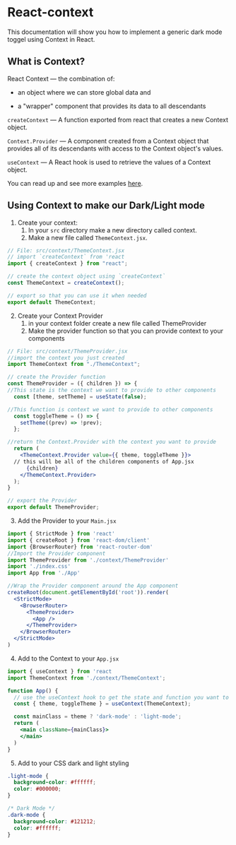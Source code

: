 # React-context

This documentation will show you how to implement a generic dark mode toggel using Context in React. 

## What is Context?

React Context — the combination of:

- an object where we can store global data and

- a "wrapper" component that provides its data to all descendants

`createContext` — A function exported from react that creates a new Context object.

`Context.Provider` — A component created from a Context object that provides all of its descendants with access to the Context object's values.

`useContext` — A React hook is used to retrieve the values of a Context object.

You can read up and see more examples [here](https://marcylabschool.gitbook.io/marcy-lab-school-docs/mod-7-react/5-react-context).

## Using Context to make our Dark/Light mode

1. Create your context:
   1. In your `src` directory make a new directory called context.
   2. Make a new file called `ThemeContext.jsx`. 

```jsx
// File: src/context/ThemeContext.jsx
// import `createContext` from 'react
import { createContext } from "react";

// create the context object using `createContext`
const ThemeContext = createContext();

// export so that you can use it when needed
export default ThemeContext;
```
2. Create your Context Provider
   1. in your context folder create a new file called ThemeProvider
   2. Make the provider function so that you can provide context to your components

```jsx
// File: src/context/ThemeProvider.jsx
//import the context you just created
import ThemeContext from "./ThemeContext";

// create the Provider function
const ThemeProvider = ({ children }) => {
//This state is the context we want to provide to other components
  const [theme, setTheme] = useState(false);

//This function is context we want to provide to other components
  const toggleTheme = () => {
    setTheme((prev) => !prev);
  };

//return the Context.Provider with the context you want to provide
  return (
    <ThemeContext.Provider value={{ theme, toggleTheme }}>
  // this will be all of the children components of App.jsx
      {children}
    </ThemeContext.Provider>
  );
}

// export the Provider
export default ThemeProvider;
```
3. Add the Provider to your `Main.jsx`

```jsx
import { StrictMode } from 'react'
import { createRoot } from 'react-dom/client'
import {BrowserRouter} from 'react-router-dom'
//Import the Provider component
import ThemeProvider from './context/ThemeProvider'
import './index.css'
import App from './App'

//Wrap the Provider component around the App component 
createRoot(document.getElementById('root')).render(
  <StrictMode>
    <BrowserRouter>
      <ThemeProvider>
        <App />
      </ThemeProvider>
    </BrowserRouter>
  </StrictMode>
)
```
4. Add to the Context to your `App.jsx`

```jsx
import { useContext } from 'react
import ThemeContext from './context/ThemeContext';

function App() {
  // use the useContext hook to get the state and function you want to provide 
  const { theme, toggleTheme } = useContext(ThemeContext);

  const mainClass = theme ? 'dark-mode' : 'light-mode';
  return (
    <main className={mainClass}>
    </main>
  )
}
```

5. Add to your CSS dark and light styling
   
```css
.light-mode {
  background-color: #ffffff;
  color: #000000;
}

/* Dark Mode */
.dark-mode {
  background-color: #121212;
  color: #ffffff;
}

```
